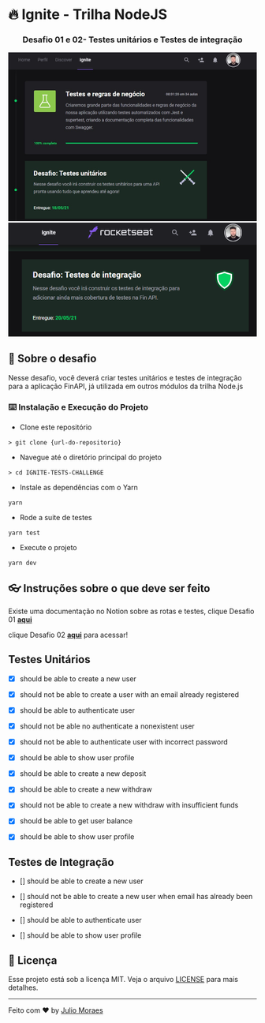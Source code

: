 # 🔥 Ignite - Trilha NodeJS

<h3 align="center">
  Desafio 01 e 02- Testes unitários e Testes de integração
</h3>
<img src="public/challenge.png" alt="challenge" />
<img src="public/challenge1.png" alt="challenge1" />


## :rocket: Sobre o desafio

Nesse desafio, você deverá criar testes unitários e testes de integração para a aplicação FinAPI, já utilizada em outros módulos da trilha Node.js

### :keyboard: Instalação e Execução do Projeto

- Clone este repositório

```
> git clone {url-do-repositorio}
```

- Navegue até o diretório principal do projeto

```
> cd IGNITE-TESTS-CHALLENGE
```

- Instale as dependências com o Yarn

```
yarn
```

- Rode a suite de testes

```
yarn test
```

- Execute o projeto

```
yarn dev
```

## :eyeglasses: Instruções sobre o que deve ser feito

Existe uma documentação no Notion sobre as rotas e testes,
clique Desafio 01 **[aqui](https://www.notion.so/Desafio-01-Testes-unit-rios-0321db2af07e4b48a85a1e4e360fcd11)** 

clique Desafio 02 **[aqui](https://www.notion.so/Desafio-02-Testes-de-integra-o-70a8af48044d444cb1d2c1fa00056958)** para acessar!

## Testes Unitários

- [X] should be able to create a new user

- [X] should not be able to create a user with an email already registered

- [X] should be able to authenticate user

- [X] should not be able no authenticate a nonexistent user

- [X] should not be able to authenticate user with incorrect password

- [X] should be able to show user profile

- [X] should be able to create a new deposit

- [X] should be able to create a new withdraw

- [X] should not be able to create a new withdraw with insufficient funds

- [X] should be able to get user balance

- [X] should be able to show user profile


## Testes de Integração

- [] should be able to create a new user

- [] should not be able to create a new user when email has already been registered

- [] should be able to authenticate user

- [] should be able to show user profile





## :memo: Licença

Esse projeto está sob a licença MIT. Veja o arquivo [LICENSE](https://github.com/git/git-scm.com/blob/master/MIT-LICENSE.txt) para mais detalhes.

---

Feito com ♥ by [Julio Moraes](https://www.linkedin.com/in/j%C3%BAlio-c%C3%A9sar-ambos-moraes-2685381ba/)
